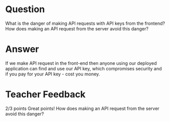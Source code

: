 # Question

What is the danger of making API requests with API keys from the frontend? How does making an API request from the server avoid this danger?

# Answer
If we make API request in the front-end then anyone using our deployed application can find and use our API key, which compromises security and if you pay for your API key - cost you money.

# Teacher Feedback
2/3 points
Great points! How does making an API request from the server avoid this danger?